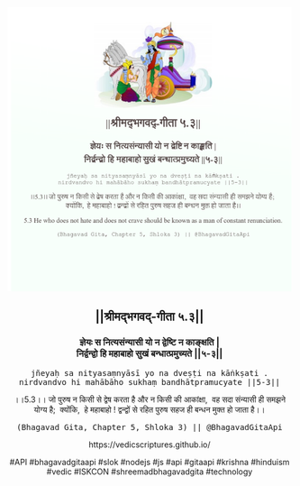 <img src="../../asset/BG_5_3.png"/>
<center><h2>||श्रीमद्‍भगवद्‍-गीता ५.३||</h2>
<h3>ज्ञेयः स नित्यसंन्यासी यो न द्वेष्टि न काङ्क्षति |<br/>निर्द्वन्द्वो हि महाबाहो सुखं बन्धात्प्रमुच्यते ||५-३||</h3>
<pre>jñeyaḥ sa nityasaṃnyāsī yo na dveṣṭi na kāṅkṣati .<br/>nirdvandvo hi mahābāho sukhaṃ bandhātpramucyate ||5-3||</pre>
<p>।।5.3।। जो पुरुष न किसी से द्वेष करता है और न किसी की आकांक्षा,  वह सदा संन्यासी ही समझने योग्य है;  क्योंकि,  हे महाबाहो ! द्वन्द्वों से रहित पुरुष सहज ही बन्धन मुक्त हो जाता है।।</p>
<pre>(Bhagavad Gita, Chapter 5, Shloka 3) || @BhagavadGitaApi</pre><p>https://vedicscriptures.github.io/</p><p>#API #bhagavadgitaapi #slok #nodejs #js #api #gitaapi #krishna #hinduism #vedic #ISKCON #shreemadbhagavadgita #technology</p></center>